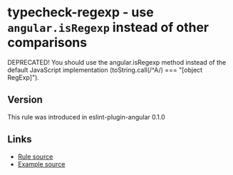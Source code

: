 <!-- WARNING: Generated documentation. Edit docs and examples in the rule and examples file ('rules/typecheck-regexp.js', 'examples/typecheck-regexp.js'). -->

# typecheck-regexp - use `angular.isRegexp` instead of other comparisons

DEPRECATED! You should use the angular.isRegexp method instead of the default JavaScript implementation (toString.call(/^A/) === "[object RegExp]").

## Version

This rule was introduced in eslint-plugin-angular 0.1.0

## Links

* [Rule source](../rules/typecheck-regexp.js)
* [Example source](../examples/typecheck-regexp.js)

